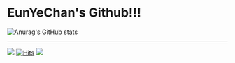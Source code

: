 # EunYeChan's Github!!!


![Anurag's GitHub stats](https://github-readme-stats.vercel.app/api?username=eunyechan&show_icons=true&theme=dracula)
____________________________________________________________________________________________________________________________________________________________


<img src="https://img.shields.io/badge/TypeScript-3178C6?style=flat&logo=TypeScript&logoColor=white"/> [![Hits](https://hits.seeyoufarm.com/api/count/incr/badge.svg?url=https%3A%2F%2Fgithub.com%2Feunyechan%2Fhit-counter&count_bg=%233D83E5&title_bg=%23553434&icon=googlekeep.svg&icon_color=%23E7E7E7&title=hits&edge_flat=false)](https://hits.seeyoufarm.com)
<img src="https://img.shields.io/badge/React-61DAFB?style=flat&logo=React&logoColor=white"/>

